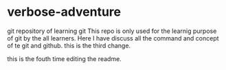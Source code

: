# verbose-adventure

git repository of learning git
This repo is only used for the learnig purpose of git by the all learners.
Here I have discuss all the command and concept of te git and github.
this is the third change.

this is the fouth time editing the readme.
